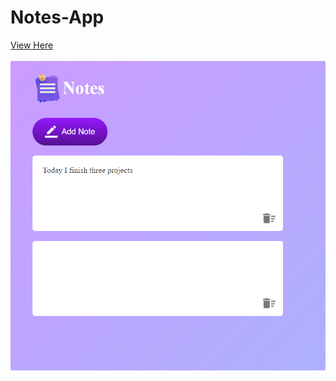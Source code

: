 # Notes-App
<a href="https://bashayerrr.github.io/Notes-App/">View Here</a><br><br>
<img src="notesapp-image.png">
